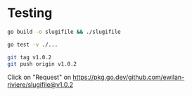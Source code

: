 # Testing

```bash
go build -o slugifile && ./slugifile
```

```bash
go test -v ./...
```

```bash
git tag v1.0.2
git push origin v1.0.2
```

Click on "Request" on <https://pkg.go.dev/github.com/ewilan-riviere/slugifile@v1.0.2>
